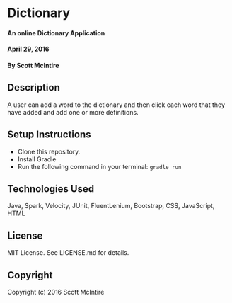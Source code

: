 # Dictionary

#### An online Dictionary Application
#### April 29, 2016

#### By Scott McIntire

## Description

A user can add a word to the dictionary and then click each word that they have added and add one or more definitions.

## Setup Instructions

* Clone this repository.
* Install Gradle
* Run the following command in your terminal: `gradle run`

## Technologies Used

Java, Spark, Velocity, JUnit, FluentLenium, Bootstrap, CSS, JavaScript, HTML

## License

MIT License. See LICENSE.md for details.

## Copyright

Copyright (c) 2016 Scott McIntire

